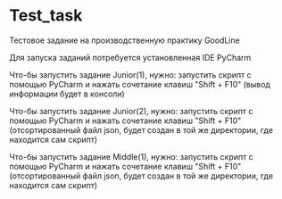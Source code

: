 # Test_task
Тестовое задание на производственную практику GoodLine

Для запуска заданий потребуется установленная IDE PyCharm

Что-бы запустить задание Junior(1), нужно:
    запустить скрипт с помощью PyCharm и нажать сочетание клавиш "Shift + F10" 
    (вывод информации будет в консоли)

Что-бы запустить задание Junior(2), нужно:
    запустить скрипт с помощью PyCharm и нажать сочетание клавиш "Shift + F10" 
    (отсортированный файл json, будет создан в той же директории, где находится сам скрипт)

Что-бы запустить задание Middle(1), нужно:
    запустить скрипт с помощью PyCharm и нажать сочетание клавиш "Shift + F10" 
    (отсортированный файл json, будет создан в той же директории, где находится сам скрипт)



